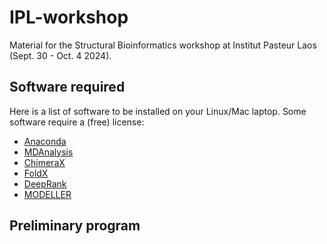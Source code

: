 # IPL-workshop
Material for the Structural Bioinformatics workshop at Institut Pasteur Laos (Sept. 30 - Oct. 4 2024).

## Software required
Here is a list of software to be installed on your Linux/Mac laptop.
Some software require a (free) license:

* [Anaconda](https://www.anaconda.com/)
* [MDAnalysis](https://www.mdanalysis.org/)
* [ChimeraX](https://www.cgl.ucsf.edu/chimerax/)
* [FoldX](https://foldxsuite.crg.eu/)
* [DeepRank](https://pypi.org/project/deeprank/)
* [MODELLER](https://salilab.org/modeller/)


## Preliminary program
